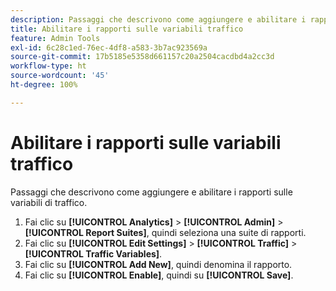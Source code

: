 ```yaml
---
description: Passaggi che descrivono come aggiungere e abilitare i rapporti sulle variabili di traffico.
title: Abilitare i rapporti sulle variabili traffico
feature: Admin Tools
exl-id: 6c28c1ed-76ec-4df8-a583-3b7ac923569a
source-git-commit: 17b5185e5358d661157c20a2504cacdbd4a2cc3d
workflow-type: ht
source-wordcount: '45'
ht-degree: 100%

---
```


# Abilitare i rapporti sulle variabili traffico

Passaggi che descrivono come aggiungere e abilitare i rapporti sulle variabili di traffico.

1. Fai clic su **[!UICONTROL Analytics]** > **[!UICONTROL Admin]** > **[!UICONTROL Report Suites]**, quindi seleziona una suite di rapporti.
1. Fai clic su **[!UICONTROL Edit Settings]** > **[!UICONTROL Traffic]** > **[!UICONTROL Traffic Variables]**.
1. Fai clic su **[!UICONTROL Add New]**, quindi denomina il rapporto.
1. Fai clic su **[!UICONTROL Enable]**, quindi su **[!UICONTROL Save]**.
